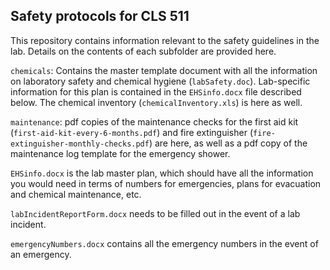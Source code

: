 ## Safety protocols for CLS 511

This repository contains information relevant to the safety guidelines in the lab. Details on the contents of each subfolder are provided here.

`chemicals`: Contains the master template document with all the information on laboratory safety and chemical hygiene (`labSafety.doc`). Lab-specific information for this plan is contained in the `EHSinfo.docx` file described below. The chemical inventory (`chemicalInventory.xls`) is here as well.

`maintenance`: pdf copies of the maintenance checks for the first aid kit (`first-aid-kit-every-6-months.pdf`) and fire extinguisher (`fire-extinguisher-monthly-checks.pdf`) are here, as well as a pdf copy of the maintenance log template for the emergency shower. 

`EHSinfo.docx` is the lab master plan, which should have all the information you would need in terms of numbers for emergencies, plans for evacuation and chemical maintenance, etc. 

`labIncidentReportForm.docx` needs to be filled out in the event of a lab incident. 

`emergencyNumbers.docx` contains all the emergency numbers in the event of an emergency.
